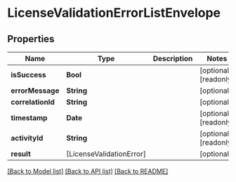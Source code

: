 # LicenseValidationErrorListEnvelope

## Properties
Name | Type | Description | Notes
------------ | ------------- | ------------- | -------------
**isSuccess** | **Bool** |  | [optional] [readonly] 
**errorMessage** | **String** |  | [optional] 
**correlationId** | **String** |  | [optional] 
**timestamp** | **Date** |  | [optional] [readonly] 
**activityId** | **String** |  | [optional] [readonly] 
**result** | [LicenseValidationError] |  | [optional] 

[[Back to Model list]](../README.md#documentation-for-models) [[Back to API list]](../README.md#documentation-for-api-endpoints) [[Back to README]](../README.md)


